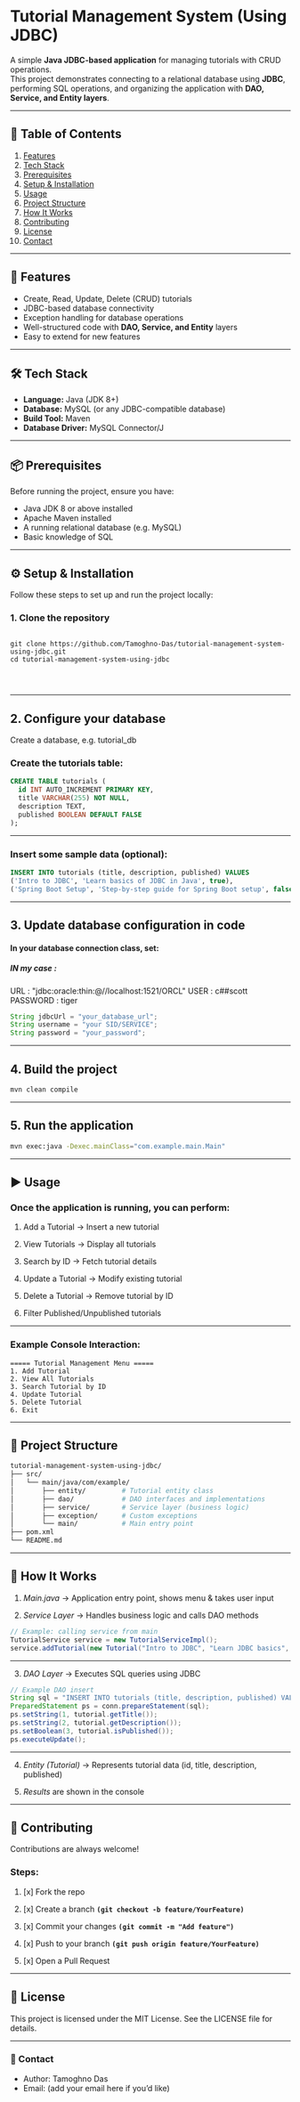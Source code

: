 # Tutorial Management System (Using JDBC)

A simple **Java JDBC-based application** for managing tutorials with CRUD operations.  
This project demonstrates connecting to a relational database using **JDBC**, performing SQL operations, and organizing the application with **DAO, Service, and Entity layers**.

---

## 📑 Table of Contents

1. [Features](#features)  
2. [Tech Stack](#tech-stack)  
3. [Prerequisites](#prerequisites)  
4. [Setup & Installation](#setup--installation)  
5. [Usage](#usage)  
6. [Project Structure](#project-structure)  
7. [How It Works](#how-it-works)  
8. [Contributing](#contributing)  
9. [License](#license)  
10. [Contact](#contact)  

---

## 🚀 Features

- Create, Read, Update, Delete (CRUD) tutorials  
- JDBC-based database connectivity  
- Exception handling for database operations  
- Well-structured code with **DAO, Service, and Entity** layers  
- Easy to extend for new features  

---

## 🛠 Tech Stack

- **Language:** Java (JDK 8+)  
- **Database:** MySQL (or any JDBC-compatible database)  
- **Build Tool:** Maven  
- **Database Driver:** MySQL Connector/J  

---

## 📦 Prerequisites

Before running the project, ensure you have:

- Java JDK 8 or above installed  
- Apache Maven installed  
- A running relational database (e.g. MySQL)  
- Basic knowledge of SQL  

---

## ⚙️ Setup & Installation

Follow these steps to set up and run the project locally:

### 1. Clone the repository
<pre>
<code>
git clone https://github.com/Tamoghno-Das/tutorial-management-system-using-jdbc.git
cd tutorial-management-system-using-jdbc
</pre>
</code>

---


## 2. Configure your database

Create a database, e.g. tutorial_db

### Create the tutorials table:

```sql
CREATE TABLE tutorials (
  id INT AUTO_INCREMENT PRIMARY KEY,
  title VARCHAR(255) NOT NULL,
  description TEXT,
  published BOOLEAN DEFAULT FALSE
);
```

---

### Insert some sample data (optional):

```sql
INSERT INTO tutorials (title, description, published) VALUES
('Intro to JDBC', 'Learn basics of JDBC in Java', true),
('Spring Boot Setup', 'Step-by-step guide for Spring Boot setup', false);
```

---

## 3. Update database configuration in code

#### In your database connection class, set:

##### IN my case : 
URL : "jdbc:oracle:thin:@//localhost:1521/ORCL"
USER : c##scott
PASSWORD : tiger

```java
String jdbcUrl = "your_database_url";
String username = "your SID/SERVICE";
String password = "your_password";
```

---


## 4. Build the project

```bash
mvn clean compile
```

---

## 5. Run the application

```bash
mvn exec:java -Dexec.mainClass="com.example.main.Main"
```

---

## ▶️ Usage

### Once the application is running, you can perform:

1. Add a Tutorial → Insert a new tutorial

2. View Tutorials → Display all tutorials

3. Search by ID → Fetch tutorial details

4. Update a Tutorial → Modify existing tutorial

5. Delete a Tutorial → Remove tutorial by ID

6. Filter Published/Unpublished tutorials

---

### Example Console Interaction:

```pgsql
===== Tutorial Management Menu =====
1. Add Tutorial
2. View All Tutorials
3. Search Tutorial by ID
4. Update Tutorial
5. Delete Tutorial
6. Exit
```

---

## 📂 Project Structure

```bash
tutorial-management-system-using-jdbc/
├── src/
│   └── main/java/com/example/
│       ├── entity/         # Tutorial entity class
│       ├── dao/            # DAO interfaces and implementations
│       ├── service/        # Service layer (business logic)
│       ├── exception/      # Custom exceptions
│       └── main/           # Main entry point
├── pom.xml
└── README.md
```

---


## 🔄 How It Works

1. *Main.java* → Application entry point, shows menu & takes user input

2. *Service Layer* → Handles business logic and calls DAO methods

```java
// Example: calling service from main
TutorialService service = new TutorialServiceImpl();
service.addTutorial(new Tutorial("Intro to JDBC", "Learn JDBC basics", true));
```

---

3. *DAO Layer* → Executes SQL queries using JDBC

```java
// Example DAO insert
String sql = "INSERT INTO tutorials (title, description, published) VALUES (?, ?, ?)";
PreparedStatement ps = conn.prepareStatement(sql);
ps.setString(1, tutorial.getTitle());
ps.setString(2, tutorial.getDescription());
ps.setBoolean(3, tutorial.isPublished());
ps.executeUpdate();
```

---

4. *Entity (Tutorial)* → Represents tutorial data (id, title, description, published)

5. *Results* are shown in the console

---

## 🤝 Contributing

Contributions are always welcome!

### Steps:

1. [x] Fork the repo

2. [x] Create a branch **`(git checkout -b feature/YourFeature)`**

3. [x] Commit your changes **`(git commit -m "Add feature")`**

4. [x] Push to your branch **`(git push origin feature/YourFeature)`**

5. [x] Open a Pull Request

---

## 📜 License

This project is licensed under the MIT License. See the LICENSE
file for details.

---

### 📧 Contact
- Author: Tamoghno Das
- Email: (add your email here if you’d like)


